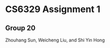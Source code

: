 CS6329 Assignment 1
==========================================================================

Group 20
-----
Zhouhang Sun, Weicheng Liu, and Shi Yin Hong

